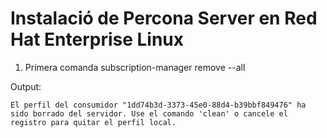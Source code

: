 # Instalació de Percona Server en Red Hat Enterprise Linux


1. Primera comanda
 subscription-manager remove --all
 
 Output:
 ```
 El perfil del consumidor "1dd74b3d-3373-45e0-88d4-b39bbf849476" ha sido borrado del servidor. Use el comando 'clean' o cancele el registro para quitar el perfil local.
 ```
